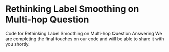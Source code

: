 # Rethinking Label Smoothing on Multi-hop Question
Code for Rethinking Label Smoothing on Multi-hop Question Answering
We are completing the final touches on our code and will be able to share it with you shortly.
